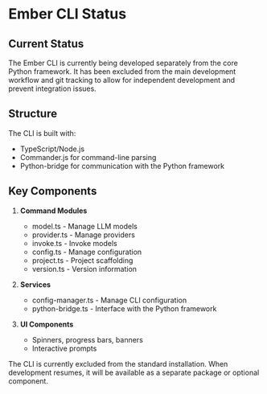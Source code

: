 # Ember CLI Status

## Current Status

The Ember CLI is currently being developed separately from the core Python framework. It has been excluded from the main development workflow and git tracking to allow for independent development and prevent integration issues.

## Structure

The CLI is built with:
- TypeScript/Node.js
- Commander.js for command-line parsing
- Python-bridge for communication with the Python framework

## Key Components

1. **Command Modules**
   - model.ts - Manage LLM models
   - provider.ts - Manage providers
   - invoke.ts - Invoke models
   - config.ts - Manage configuration
   - project.ts - Project scaffolding
   - version.ts - Version information

2. **Services**
   - config-manager.ts - Manage CLI configuration
   - python-bridge.ts - Interface with the Python framework

3. **UI Components**
   - Spinners, progress bars, banners
   - Interactive prompts

The CLI is currently excluded from the standard installation. When development resumes, it will be available as a separate package or optional component.